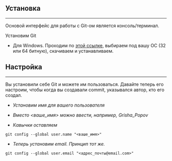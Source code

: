 ## Установка

---

Основой интерфейс для работы с Git-ом является консоль/терминал. 

Установим Git

  * Для Windows. Проходим по [этой ссылке](https://git-scm.com/download/win), выбираем под вашу ОС (32 или 64 битную), скачиваем и устанавливаем.

  ## Настройка

  ---

Вы установили себе Git и можете им пользоваться. Давайте теперь его настроим, чтобы когда вы создавали commit, указывался автор, кто его создал.

* *Установим имя для вашего пользователя*

* *Вместо <ваше_имя> можно ввести, например, Grisha_Popov*

* *Кавычки оставляем*

`git config --global user.name "<ваше_имя>"`

* *Теперь установим email. Принцип тот же.*

`git config --global user.email "<адрес_почты@email.com>"`